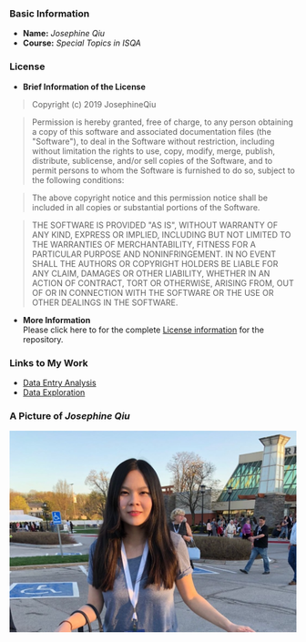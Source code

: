 ### Basic Information
* **Name:** _Josephine Qiu_  
* **Course:** _Special Topics in ISQA_       
### License  
* **Brief Information of the License**  
>Copyright (c) 2019 JosephineQiu
  
>Permission is hereby granted, free of charge, to any person obtaining a copy
of this software and associated documentation files (the "Software"), to deal
in the Software without restriction, including without limitation the rights
to use, copy, modify, merge, publish, distribute, sublicense, and/or sell
copies of the Software, and to permit persons to whom the Software is
furnished to do so, subject to the following conditions:

>The above copyright notice and this permission notice shall be included in all
copies or substantial portions of the Software.

>THE SOFTWARE IS PROVIDED "AS IS", WITHOUT WARRANTY OF ANY KIND, EXPRESS OR
IMPLIED, INCLUDING BUT NOT LIMITED TO THE WARRANTIES OF MERCHANTABILITY,
FITNESS FOR A PARTICULAR PURPOSE AND NONINFRINGEMENT. IN NO EVENT SHALL THE
AUTHORS OR COPYRIGHT HOLDERS BE LIABLE FOR ANY CLAIM, DAMAGES OR OTHER
LIABILITY, WHETHER IN AN ACTION OF CONTRACT, TORT OR OTHERWISE, ARISING FROM,
OUT OF OR IN CONNECTION WITH THE SOFTWARE OR THE USE OR OTHER DEALINGS IN THE
SOFTWARE.
* **More Information**  
Please click here to for the complete [License information](https://opensource.org/licenses/MIT) for the repository.
### Links to My Work  
* [Data Entry Analysis](https://www.google.com)
* [Data Exploration](https://www.google.com)
### A Picture of _Josephine Qiu_
![Josephine Qiu](josephine_qiu.jpg)

